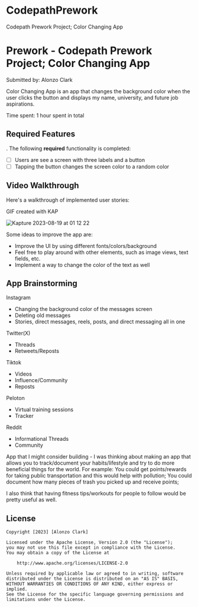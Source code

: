 # CodepathPrework
Codepath Prework Project; Color Changing App
# Prework - Codepath Prework Project; Color Changing App

Submitted by: Alonzo Clark

Color Changing App is an app that changes the background color when the user clicks the button and displays my name, university, and future job aspirations. 

Time spent: 1 hour spent in total

## Required Features
.
The following **required** functionality is completed:

- [ ] Users are see a screen with three labels and a button
- [ ] Tapping the button changes the screen color to a random color
 
## Video Walkthrough

Here's a walkthrough of implemented user stories:

GIF created with KAP 

![Kapture 2023-08-19 at 01 12 22](https://github.com/AlonzoClark/CodepathPrework/assets/123432523/12ccf45d-f10e-459e-a4f3-438a31fd1d80)

Some ideas to improve the app are:
- Improve the UI by using different fonts/colors/background
- Feel free to play around with other elements, such as image views, text fields, etc.
- Implement a way to change the color of the text as well

## App Brainstorming 

Instagram
- Changing the background color of the messages screen
- Deleting old messages
- Stories, direct messages, reels, posts, and direct messaging all in one

Twitter(X)
- Threads
- Retweets/Reposts

Tiktok
- Videos
- Influence/Community
- Reposts

Peloton
- Virtual training sessions
- Tracker

Reddit
- Informational Threads
- Community

App that I might consider building - I was thinking about making an app that allows you to track/document your habits/lifestyle and try to do more beneficial things for the world. For example: You could get points/rewards for taking public transportation and this would help with pollution; You could document how many pieces of trash you picked up and receive points;

I also think that having fitness tips/workouts for people to follow would be pretty useful as well.



## License

    Copyright [2023] [Alonzo Clark]

    Licensed under the Apache License, Version 2.0 (the "License");
    you may not use this file except in compliance with the License.
    You may obtain a copy of the License at

        http://www.apache.org/licenses/LICENSE-2.0

    Unless required by applicable law or agreed to in writing, software
    distributed under the License is distributed on an "AS IS" BASIS,
    WITHOUT WARRANTIES OR CONDITIONS OF ANY KIND, either express or implied.
    See the License for the specific language governing permissions and
    limitations under the License.
